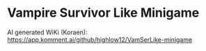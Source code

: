 # Vampire Survivor Like Minigame
AI generated WiKi (Koraen): https://app.komment.ai/github/highlow12/VamSerLike-minigame
